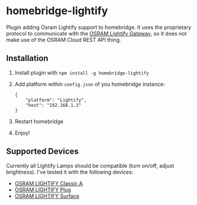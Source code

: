 # homebridge-lightify

Plugin adding Osram Lightify support to homebridge. It uses the proprietary protocol to communicate with the [OSRAM Lightify Gateway](http://amzn.to/2d9tQiU), so it does not make use of the OSRAM Cloud REST API thing.

## Installation
1. Install plugin with `npm install -g homebridge-lightify`
2. Add platform within `config.json` of you homebridge instance:

    ```
    {
        "platform": "Lightify",
        "host": "192.168.1.3"
    }
    ```
3. Restart homebridge
4. Enjoy!

## Supported Devices
Currently all Lightify Lamps should be compatible (turn on/off, adjust brightness). I've tested it with the following devices:
* [OSRAM LIGHTIFY Classic A](http://amzn.to/2kKiUO4)
* [OSRAM LIGHTIFY Plug](http://amzn.to/2kjc813)
* [OSRAM LIGHTIFY Surface](http://amzn.to/2kj8K60)
